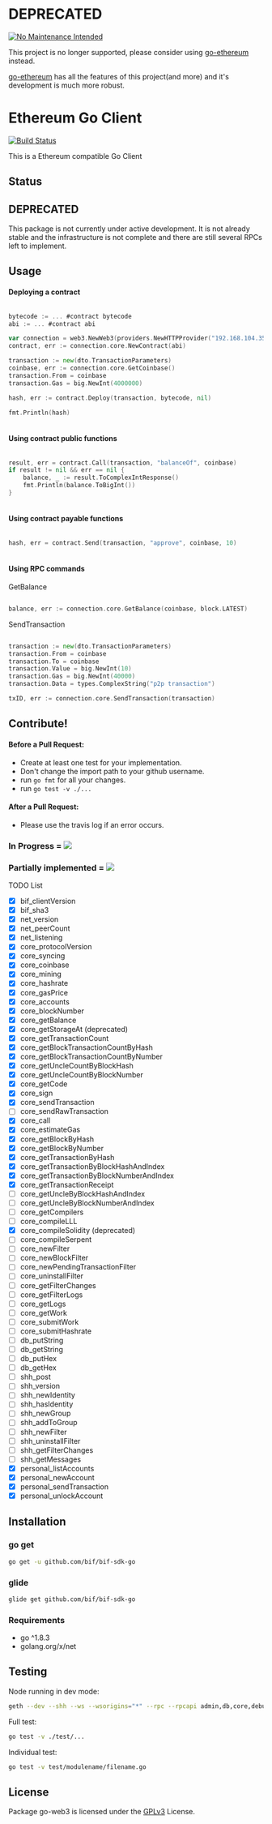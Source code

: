 # DEPRECATED

 [![No Maintenance Intended](http://unmaintained.tech/badge.svg)](http://unmaintained.tech/)

This project is no longer supported, please consider using [go-ethereum](https://github.com/ethereum/go-ethereum) instead.

[go-ethereum](https://github.com/ethereum/go-ethereum) has all the features of this project(and more) and it's development is much more robust.

# Ethereum Go Client

[![Build Status](https://travis-ci.org/bif/go-bif-sdk.svg?branch=master)](https://travis-ci.org/bif/go-bif-sdk)

This is a Ethereum compatible Go Client

## Status

## DEPRECATED

This package is not currently under active development. It is not already stable and the infrastructure is not complete and there are still several RPCs left to implement.

## Usage

#### Deploying a contract

```go

bytecode := ... #contract bytecode
abi := ... #contract abi

var connection = web3.NewWeb3(providers.NewHTTPProvider("192.168.104.35:33333", 10, false))
contract, err := connection.core.NewContract(abi)

transaction := new(dto.TransactionParameters)
coinbase, err := connection.core.GetCoinbase()
transaction.From = coinbase
transaction.Gas = big.NewInt(4000000)

hash, err := contract.Deploy(transaction, bytecode, nil)

fmt.Println(hash)
	
```

#### Using contract public functions

```go

result, err = contract.Call(transaction, "balanceOf", coinbase)
if result != nil && err == nil {
	balance, _ := result.ToComplexIntResponse()
	fmt.Println(balance.ToBigInt())
}
	
```

#### Using contract payable functions

```go

hash, err = contract.Send(transaction, "approve", coinbase, 10)
	
```

#### Using RPC commands

GetBalance

```go

balance, err := connection.core.GetBalance(coinbase, block.LATEST)

```

SendTransaction

```go

transaction := new(dto.TransactionParameters)
transaction.From = coinbase
transaction.To = coinbase
transaction.Value = big.NewInt(10)
transaction.Gas = big.NewInt(40000)
transaction.Data = types.ComplexString("p2p transaction")

txID, err := connection.core.SendTransaction(transaction)

```


## Contribute!

#### Before a Pull Request:
- Create at least one test for your implementation.
- Don't change the import path to your github username.
- run `go fmt` for all your changes.
- run `go test -v ./...`

#### After a Pull Request:
- Please use the travis log if an error occurs.

### In Progress = ![](https://placehold.it/15/FFFF00/000000?text=+)
### Partially implemented = ![](https://placehold.it/15/008080/000000?text=+)

TODO List

- [x] bif_clientVersion                      
- [x] bif_sha3                               
- [x] net_version                             
- [x] net_peerCount                           
- [x] net_listening                           
- [x] core_protocolVersion                     
- [x] core_syncing                             
- [x] core_coinbase                            
- [x] core_mining                              
- [x] core_hashrate                            
- [x] core_gasPrice                            
- [x] core_accounts                            
- [x] core_blockNumber                         
- [x] core_getBalance                          
- [x] core_getStorageAt (deprecated)
- [x] core_getTransactionCount                 
- [x] core_getBlockTransactionCountByHash      
- [x] core_getBlockTransactionCountByNumber    
- [x] core_getUncleCountByBlockHash            
- [x] core_getUncleCountByBlockNumber          
- [x] core_getCode                             
- [x] core_sign                                
- [x] core_sendTransaction                     
- [ ] core_sendRawTransaction                  
- [x] core_call                                
- [x] core_estimateGas                         
- [x] core_getBlockByHash                      
- [x] core_getBlockByNumber                    
- [x] core_getTransactionByHash                
- [x] core_getTransactionByBlockHashAndIndex   
- [x] core_getTransactionByBlockNumberAndIndex 
- [x] core_getTransactionReceipt               
- [ ] core_getUncleByBlockHashAndIndex         
- [ ] core_getUncleByBlockNumberAndIndex       
- [ ] core_getCompilers                        
- [ ] core_compileLLL                          
- [x] core_compileSolidity (deprecated)                    
- [ ] core_compileSerpent                      
- [ ] core_newFilter                           
- [ ] core_newBlockFilter                      
- [ ] core_newPendingTransactionFilter         
- [ ] core_uninstallFilter                     
- [ ] core_getFilterChanges                    
- [ ] core_getFilterLogs                       
- [ ] core_getLogs                             
- [ ] core_getWork                             
- [ ] core_submitWork                          
- [ ] core_submitHashrate                      
- [ ] db_putString                            
- [ ] db_getString                            
- [ ] db_putHex                               
- [ ] db_getHex                               
- [ ] shh_post                                
- [ ] shh_version                             
- [ ] shh_newIdentity                         
- [ ] shh_hasIdentity                         
- [ ] shh_newGroup                            
- [ ] shh_addToGroup                          
- [ ] shh_newFilter                           
- [ ] shh_uninstallFilter                     
- [ ] shh_getFilterChanges                    
- [ ] shh_getMessages                         
- [x] personal_listAccounts                   
- [x] personal_newAccount                     
- [x] personal_sendTransaction                
- [x] personal_unlockAccount                  

## Installation

### go get

```bash
go get -u github.com/bif/bif-sdk-go
```

### glide

```bash
glide get github.com/bif/bif-sdk-go
```

### Requirements

* go ^1.8.3
* golang.org/x/net

## Testing

Node running in dev mode:

```bash
geth --dev --shh --ws --wsorigins="*" --rpc --rpcapi admin,db,core,debug,miner,net,shh,txpool,personal,web3 --mine
```

Full test:

```bash
go test -v ./test/...
```

Individual test:
```bash
go test -v test/modulename/filename.go
```

## License

Package go-web3 is licensed under the [GPLv3](https://www.gnu.org/licenses/gpl-3.0.en.html) License.
